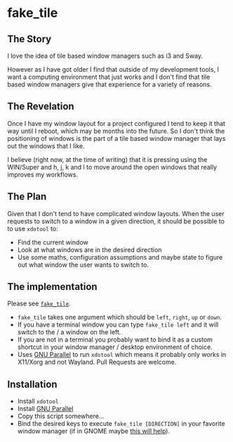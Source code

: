 # fake_tile

## The Story

I love the idea of tile based window managers such as i3 and Sway.

However as I have got older I find that outside of my development tools, I want a computing environment that just works and I don't find that tile based window managers give that experience for a variety of reasons.

## The Revelation

Once I have my window layout for a project configured I tend to keep it that way until I reboot, which may be months into the future. So I don't think the positioning of windows is the part of a tile based window manager that lays out the windows that I like.

I believe (right now, at the time of writing) that it is pressing using the WIN/Super and h, j, k and l to move around the open windows that really improves my workflows.

## The Plan

Given that I don't tend to have complicated window layouts. When the user requests to switch to a window in a given direction, it should be possible to to use `xdotool` to:

 * Find the current window
 * Look at what windows are in the desired direction
 * Use some maths, configuration assumptions and maybe state to figure out what window the user wants to switch to.

## The implementation

Please see [`fake_tile`](fake_tile).

 * `fake_tile` takes one argument which should be `left`, `right`, `up` or `down`.
 * If you have a terminal window you can type `fake_tile left` and it will switch to the / a window on the left.
 * If you are not in a terminal you probably want to bind it as a custom shortcut in your window manager / desktop environment of choice.
 * Uses [GNU Parallel](https://www.gnu.org/software/parallel/) to run `xdotool` which means it probably only works in X11/Xorg and not Wayland. Pull Requests are welcome.

## Installation

 * Install `xdotool`
 * Install [GNU Parallel](https://www.gnu.org/software/parallel/)
 * Copy this script somewhere...
 * Bind the desired keys to execute `fake_tile [DIRECTION]` in your favorite window manager (if in GNOME maybe [this will help](https://askubuntu.com/questions/26056/where-are-gnome-keyboard-shortcuts-stored/217310#217310)).

